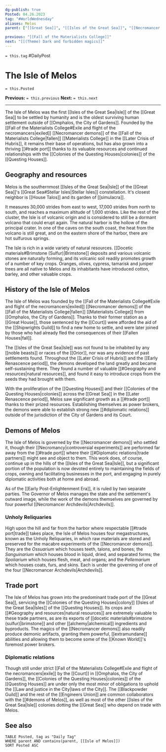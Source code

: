 ```yaml
---
dg-publish: true
Posted: 04.26.2023
tag: "#WorldWednesday"
aliases: Melos
parent: ["[[Great Sea]]", "[[Isles of the Great Sea]]", "[[Necromancer demons]]", "[[Fall of the Materialists College]]", "[[Necromancer devils]]", "[[Necromancers of the Known World]]", "[[History of necromancy]]"]

previous: "[[Fall of the Materialists College]]"
next: "[[(Theme) Dark and forbidden magics]]"
---
```

`= this.tag` #DailyPost 
# The Isle of Melos
`= this.Posted`

**Previous:** `= this.previous`
**Next:** `= this.next`

---

The Isle of Melos was the first [[Isles of the Great Sea|Isle]] of the [[Great Sea]] to be settled by humanity and is the oldest surviving human settlement outside of [[Omphalos, the City of Gardens]]. Founded by the [[Fall of the Materialists College#Exile and flight of the necromancers|exiled]] [[Necromancer demons]] of the [[Fall of the Materialists College|fallen]] [[Materialists College]] in the [[Later Crisis of Hubris]], it remains their base of operations, but has also grown into a thriving [[#trade port]] thanks to its valuable resources and continued relationships with the [[Colonies of the Questing Houses|colonies]] of the [[Questing Houses]].

## Geography and resources

Melos is the southernmost [[Isles of the Great Sea|Isle]] of the [[Great Sea]]'s [[Great Sea#Stellar Isles|Stellar Isles]] constellation. It's closest neighbor is [[House Talos]] and its garden of [[simulacra]].

It measures 30,000 strides from east to west, 17,000 strides from north to south, and reaches a maximum altitude of 1,000 strides. Like the rest of the cluster, the Isle is of volcanic origin and is considered to still be a dormant volcano that could erupt again. The natural harbor is the hollow of the principal crater. In one of the caves on the south coast, the heat from the volcano is still great, and on the eastern shore of the harbor, there are hot sulfurous springs.

The Isle is rich in a wide variety of natural resources. [[Docetic materials#Brimstone (Sulfur)|Brimstone]] deposits and various volcanic stones are naturally forming, and its volcanic soil readily promotes growth of a number of key crops. Oranges, olives, cypress, tamarisk and juniper trees are all native to Melos and its inhabitants have introduced cotton, barley, and other valuable crops.

## History of the Isle of Melos

The Isle of Melos was founded by the [[Fall of the Materialists College#Exile and flight of the necromancers|exiled]] [[Necromancer demons]] of the [[Fall of the Materialists College|fallen]] [[Materialists College]] from [[Omphalos, the City of Gardens]]. Thanks to their former station as a [[Great House]], those sentenced by the [[Court]] were afforded the aid of the [[Shipwrights Guild]] to find a new home to settle, and were later joined by those who had already fled the consequences of their [[Fallen Houses|fall]].

The [[Isles of the Great Sea|Isle]] was not found to be inhabited by any [[noble beasts]] or races of the [[Orior]], nor was any evidence of past settlements found. Throughout the [[Later Crisis of Hubris]] and the [[Early Renascence period]], the demons developed the land greatly and became self-sustaining there. They found a number of valuable [[#Geography and resources|natural resources]], and found it easy to introduce crops from the seeds they had brought with them.

With the proliferation of the [[Questing Houses]] and their [[Colonies of the Questing Houses|colonies]] across the [[Great Sea]] in the [[Later Renascence period]], Melos saw significant growth as a [[#trade port]] thanks to their prized resources. Establishing themselves as power brokers, the demons were able to establish strong new [[#diplomatic relations]] outside of the jurisdiction of the City of Gardens and its Court.

## Demons of Melos

The Isle of Melos is governed by the [[Necromancer demons]] who settled it, though their [[Necromancy|controversial experiments]] are performed far away from the [[#trade port]] where their [[#Diplomatic relations|trade partners]] might see and object to them. This work does, of course, continue up in the hills of the [[Isles of the Great Sea|Isle]], but a significant portion of the population is now devoted entirely to maintaining the fields of crops, owning and facilitating businesses in the port, and engaging in purely diplomatic activities both at home and abroad.

As of the [[Early Post-Enlightenment Era]], it is ruled by two separate parties. The Governor of Melos manages the state and the settlement's outward image, while the work of the demons themselves are governed by four powerful [[Necromancer Archdevils|Archdevils]].

### Unholy Reliquaries

High upon the hill and far from the harbor where respectable [[#trade port|trade]] takes place, the Isle of Melos houses four megastructures, known as the Unholy Reliquaries, in which raw materials are stored and preserved for the macabre experiments of the [[Necromancer demons]]. They are the *Ossuarium* which houses teeth, talons, and bones; the *Sanguinarium* which houses blood in liquid, dried, and separated forms; the *Spoliarium* which houses flesh, meat, and organs; and the *Pellemarium* which houses coats, furs, and skins. Each is under the governing of one of the four [[Necromancer Archdevils|Archdevils]].

## Trade port

The Isle of Melos has grown into the predominant trade port of the [[Great Sea]], servicing the [[Colonies of the Questing Houses|colony]] [[Isles of the Great Sea|Isles]] of the [[Questing Houses]]. Its crops and [[#Geography and resources|natural resources]] are extremely valuable to these trade partners, as are its exports of [[docetic materials#brimstone (sulfur)|brimstone]] and other [[alchemy|alchemical]] ingredients and byproducts. The magics of the [[Necromancer demons]] also readily produce demonic artifacts, granting them powerful, [[extramundane]] abilities and allowing them to become some of the [[Known World]]'s foremost power brokers.

### Diplomatic relations

Though still under strict [[Fall of the Materialists College#Exile and flight of the necromancers|exile]] by the [[Court]] in [[Omphalos, the City of Gardens]], the [[Colonies of the Questing Houses|colonies]] of the [[Questing Houses]] are under only the most minor of obligations to uphold the [[Law and justice in the City|laws of the City]]. The [[Blackpowder Guild]] and the rest of the [[Engineers Union]] are common collaborators with the [[#demons of Melos]], as well as most of the other [[Isles of the Great Sea|Isle]] colonies dotting the [[Great Sea]] who depend on trade with Melos.

## See also
```dataview
TABLE Posted, tag as "Daily Tag"
WHERE parent AND contains(parent, [[Isle of Melos]])
SORT Posted ASC
```